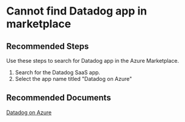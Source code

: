 <properties
  pagetitle="Cannot find Datadog app in marketplace "
  description=""
  service=""
  resource=""
  ms.author="rashmia"
  selfhelptype="Generic"
  supporttopicids="32755774"
  productpesids="17363"
  cloudenvironments="public, fairfax, mooncake, blackforest, ussec, usnat"
  disableclouds=""
  articleid="155a3395-cce9-47d3-8111-cf1d29970d2a"
  ownershipid="PartnerSolutions_Confluent" />
# Cannot find Datadog app in marketplace 

## **Recommended Steps**
Use these steps to search for Datadog app in the Azure Marketplace. 

1. Search for the Datadog SaaS app.
2. Select the app name titled "Datadog on Azure"  



## **Recommended Documents**

[Datadog on Azure](https://docs.microsoft.com/azure/partner-solutions/datadog/overview)
